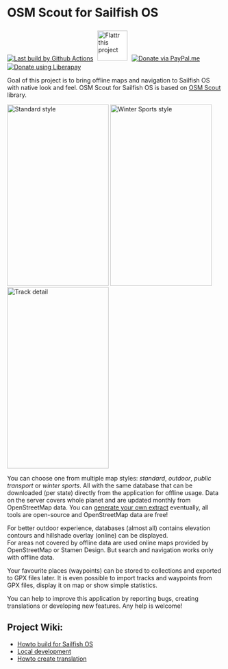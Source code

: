 # OSM Scout for Sailfish OS

[![Last build by Github Actions](https://github.com/Karry/osmscout-sailfish/actions/workflows/build_and_test_on_ubuntu_20_04.yml/badge.svg)](https://github.com/Karry/osmscout-sailfish/actions/workflows/build_and_test_on_ubuntu_20_04.yml)
[<img src="https://upload.wikimedia.org/wikipedia/commons/thumb/2/21/Flattr_Logo.svg/320px-Flattr_Logo.svg.png" alt="Flattr this project" width="70" style="background: white; margin: 6px">](https://flattr.com/submit/auto?fid=rowzv7&url=https%3A%2F%2Fgithub.com%2FKarry%2Fosmscout-sailfish)
[![Donate via PayPal.me](https://img.shields.io/badge/donate-paypal.me-blue.svg)](https://paypal.me/OSMScoutForSailfish)
[![Donate using Liberapay](https://liberapay.com/assets/widgets/donate.svg)](https://liberapay.com/OSMScoutForSailfishOS/donate)

Goal of this project is to bring offline maps and navigation to Sailfish OS 
with native look and feel. OSM Scout for Sailfish OS is based 
on [OSM Scout](http://libosmscout.sourceforge.net/) library.

<img alt="Standard style" 
  width="237" height="422" 
  src="https://raw.githubusercontent.com/Karry/osmscout-sailfish/master/graphics/screenshot-04-prague.png" />
<img alt="Winter Sports style" 
  width="237" height="422" 
  src="https://raw.githubusercontent.com/Karry/osmscout-sailfish/master/graphics/screenshot-05-winter-sports.png" />
<img alt="Track detail" 
  width="237" height="422" 
  src="https://raw.githubusercontent.com/Karry/osmscout-sailfish/master/graphics/screenshot-06-track.png" />

You can choose one from multiple map styles: *standard*, *outdoor*, *public transport* or *winter sports*. 
All with the same database that can be downloaded (per state) directly from the application for offline usage.
Data on the server covers whole planet and are updated monthly from OpenStreetMap data. 
You can [generate your own extract](http://libosmscout.sourceforge.net/tutorials/importing/) eventually, 
all tools are open-source and OpenStreetMap data are free!  

For better outdoor experience, databases (almost all) contains elevation contours and hillshade overlay (online) can be displayed.     
For areas not covered by offline data are used online maps provided by OpenStreetMap or Stamen Design.
But search and navigation works only with offline data.     

Your favourite places (waypoints) can be stored to collections and exported to GPX files later. 
It is even possible to import tracks and waypoints from GPX files, display it on map or show simple statistics. 

You can help to improve this application by reporting bugs, creating translations or developing new features. 
Any help is welcome!

## Project Wiki:

 - [Howto build for Sailfish OS](https://github.com/Karry/osmscout-sailfish/wiki/Howto-build-for-Sailfish-OS)
 - [Local development](https://github.com/Karry/osmscout-sailfish/wiki/Local-development)
 - [Howto create translation](https://github.com/Karry/osmscout-sailfish/wiki/Howto-create-translation)
